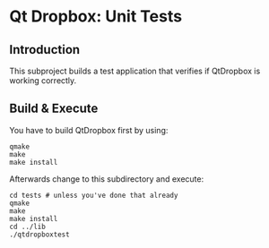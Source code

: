 # Qt Dropbox: Unit Tests

## Introduction
This subproject builds a test application that verifies if QtDropbox is working correctly.

## Build & Execute
You have to build QtDropbox first by using:

```
qmake
make
make install
```

Afterwards change to this subdirectory and execute:
```
cd tests # unless you've done that already
qmake
make
make install
cd ../lib
./qtdropboxtest
```

